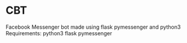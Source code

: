 # CBT
Facebook Messenger bot made using flask pymessenger and python3
Requirements:
python3
flask
pymessenger
